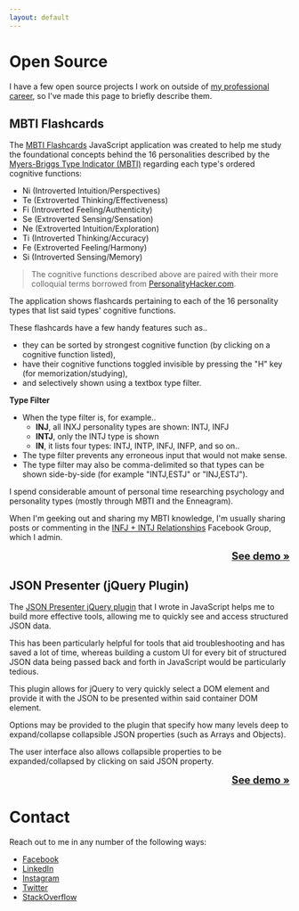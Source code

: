 ```yaml
---
layout: default
---
```


# [](#open-source)Open Source

I have a few open source projects I work on outside of [my professional career](https://www.linkedin.com/in/stevenpease/), so I've made this page to briefly describe them.

## [](#mbti-flashcards)MBTI Flashcards

The [MBTI Flashcards](https://github.com/svpease/mbti-flashcards) JavaScript application was created to help me study the foundational concepts behind the 16 personalities described by the [Myers-Briggs Type Indicator (MBTI)](https://en.wikipedia.org/wiki/Myers%E2%80%93Briggs_Type_Indicator) regarding each type's ordered cognitive functions:
* Ni (Introverted Intuition/Perspectives)
* Te (Extroverted Thinking/Effectiveness)
* Fi (Introverted Feeling/Authenticity)
* Se (Extroverted Sensing/Sensation)
* Ne (Extroverted Intuition/Exploration)
* Ti (Introverted Thinking/Accuracy)
* Fe (Extroverted Feeling/Harmony)
* Si (Introverted Sensing/Memory)

> The cognitive functions described above are paired with their more colloquial terms borrowed from [PersonalityHacker.com](https://personalityhacker.com).

The application shows flashcards pertaining to each of the 16 personality types that list said types' cognitive functions.

These flashcards have a few handy features such as..
* they can be sorted by strongest cognitive function (by clicking on a cognitive function listed),
* have their cognitive functions toggled invisible by pressing the "H" key (for memorization/studying),
* and selectively shown using a textbox type filter.

**Type Filter**
* When the type filter is, for example..
    * **INJ**, all INXJ personality types are shown: INTJ, INFJ
    * **INTJ**, only the INTJ type is shown
    * **IN**, it lists four types: INTJ, INTP, INFJ, INFP, and so on..
* The type filter prevents any erroneous input that would not make sense.
* The type filter may also be comma-delimited so that types can be shown side-by-side (for example "INTJ,ESTJ" or "INJ,ESTJ").

I spend considerable amount of personal time researching psychology and personality types (mostly through MBTI and the Enneagram).

When I'm geeking out and sharing my MBTI knowledge, I'm usually sharing posts or commenting in the [INFJ + INTJ Relationships](https://www.facebook.com/groups/infjintjrelationships/) Facebook Group, which I admin.

<div style="text-align:right;font-size:1.3em;font-weight:bold;">
    <a href="https://svpease.github.io/demos/mbti-flashcards/demo.html" target="_blank">See demo &raquo;</a>
</div>

## [](#jquery-json-presenter)JSON Presenter (jQuery Plugin)

The [JSON Presenter jQuery plugin](https://github.com/svpease/jquery-json-presenter) that I wrote in JavaScript helps me to build more effective tools, allowing me to quickly see and access structured JSON data.

This has been particularly helpful for tools that aid troubleshooting and has saved a lot of time, whereas building a custom UI for every bit of structured JSON data being passed back and forth in JavaScript would be particularly tedious.

This plugin allows for jQuery to very quickly select a DOM element and provide it with the JSON to be presented within said container DOM element.

Options may be provided to the plugin that specify how many levels deep to expand/collapse collapsible JSON properties (such as Arrays and Objects).

The user interface also allows collapsible properties to be expanded/collapsed by clicking on said JSON property.

<div style="text-align:right;font-size:1.3em;font-weight:bold;">
    <a href="https://svpease.github.io/demos/jquery-json-presenter/index.html" target="_blank">See demo &raquo;</a>
</div>

# [](#contact-me)Contact

Reach out to me in any number of the following ways:
* [Facebook](https://www.facebook.com/pease)
* [LinkedIn](https://www.linkedin.com/in/stevenpease/)
* [Instagram](https://www.instagram.com/svpease/)
* [Twitter](https://twitter.com/svpease)
* [StackOverflow](https://stackoverflow.com/users/1107290/steven)

